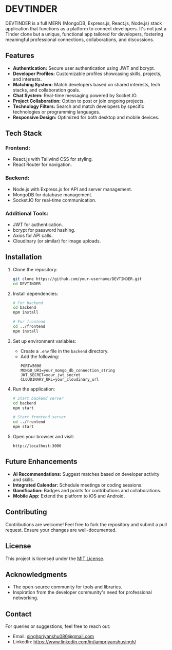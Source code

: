 # DEVTINDER

DEVTINDER is a full MERN (MongoDB, Express.js, React.js, Node.js) stack application that functions as a platform to connect developers. It's not just a Tinder clone but a unique, functional app tailored for developers, fostering meaningful professional connections, collaborations, and discussions.

## Features

- **Authentication:** Secure user authentication using JWT and bcrypt.
- **Developer Profiles:** Customizable profiles showcasing skills, projects, and interests.
- **Matching System:** Match developers based on shared interests, tech stacks, and collaboration goals.
- **Chat System:** Real-time messaging powered by Socket.IO.
- **Project Collaboration:** Option to post or join ongoing projects.
- **Technology Filters:** Search and match developers by specific technologies or programming languages.
- **Responsive Design:** Optimized for both desktop and mobile devices.

## Tech Stack

### Frontend:
- React.js with Tailwind CSS for styling.
- React Router for navigation.

### Backend:
- Node.js with Express.js for API and server management.
- MongoDB for database management.
- Socket.IO for real-time communication.

### Additional Tools:
- JWT for authentication.
- bcrypt for password hashing.
- Axios for API calls.
- Cloudinary (or similar) for image uploads.

## Installation

1. Clone the repository:
   ```bash
   git clone https://github.com/your-username/DEVTINDER.git
   cd DEVTINDER
   ```

2. Install dependencies:
   ```bash
   # For backend
   cd backend
   npm install

   # For frontend
   cd ../frontend
   npm install
   ```

3. Set up environment variables:
   - Create a `.env` file in the `backend` directory.
   - Add the following:
     ```
     PORT=5000
     MONGO_URI=your_mongo_db_connection_string
     JWT_SECRET=your_jwt_secret
     CLOUDINARY_URL=your_cloudinary_url
     ```

4. Run the application:
   ```bash
   # Start backend server
   cd backend
   npm start

   # Start frontend server
   cd ../frontend
   npm start
   ```

5. Open your browser and visit:
   ```
   http://localhost:3000
   ```

## Future Enhancements

- **AI Recommendations:** Suggest matches based on developer activity and skills.
- **Integrated Calendar:** Schedule meetings or coding sessions.
- **Gamification:** Badges and points for contributions and collaborations.
- **Mobile App:** Extend the platform to iOS and Android.

## Contributing

Contributions are welcome! Feel free to fork the repository and submit a pull request. Ensure your changes are well-documented.

## License

This project is licensed under the [MIT License](LICENSE).

## Acknowledgments

- The open-source community for tools and libraries.
- Inspiration from the developer community's need for professional networking.

## Contact

For queries or suggestions, feel free to reach out:
- Email: singhpriyanshu086@gmail.com
- LinkedIn: https://www.linkedin.com/in/iampriyanshusingh/
